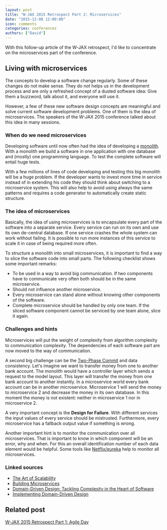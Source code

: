 ```yaml
---
layout: post
title: "W-JAX 2015 Retrospect Part 2: Microservices"
date: "2015-12-08 12:00:00"
icon: comments
categories: conferences
authors: ["David"]
---
```


With this follow-up article of the W-JAX retrospect, I'd like to concentrate on the microservices part of the conference.

## Living with microservices

The concepts to develop a software change regularly.
Some of these changes do not make sense.
They do not helps us in the development process and are only a refreshed concept of a dusted software idea: Give them a buzzword, talk about it, and everyone will use it.

However, a few of these new software design concepts are meaningful and solve current software development problems.
One of them is the idea of microservices.
The speakers of the W-JAX 2015 conference talked about this idea in many sessions.

### When do we need microservices

Developing software until now often had the idea of developing a [monolith](https://en.wikipedia.org/wiki/Monolithic_system).
With a monolith we build a software in one application with one database and (mostly) one programming language.
To test the complete software will entail huge tests.

With a few millions of lines of code developing and testing this big monolith will be a huge problem.
If the developer wants to invest more time in service instead of in extending his code they should think about switching to a microservice system.
This will also help to avoid using always the same patterns and requires a code generator to automatically create static structure.

### The idea of microservices

Basically, the idea of using microservices is to encapsulate every part of the software into a separate service.
Every service can run on its own and use its own de-central database.
If one service crashes the whole system can work without failing.
It is possible to run more instances of this service to scale it in case of being required more often.

To structure a monolith into small microservices, it is important to find a way to slice the software code into small parts.
The following checklist shows some important remarks:

- To be used in a way to avoid big communication.
If two components have to communicate very often both should be in the same microservice.
- Should not influence another microservice.
- Every microservice can stand alone without knowing other components of the software.
- Complete microservice should be handled by only one team.
If the sliced software component cannot be serviced by one team alone, slice it again.

### Challenges and hints

Microservices will put the weight of complexity from algorithm complexity to communication complexity.
The dependencies of each software part are now moved to the way of communication.

A second big challenge can be the [Two-Phase Commit](http://www.enterpriseintegrationpatterns.com/ramblings/18_starbucks.html) and data consistency.
Let's imagine we want to transfer money from one to another bank account.
The monolith would have a controller layer which sends a request to the model layout.
This layer will transfer the money from one bank account to another instantly.
In a microservice world every bank account can be in another microservice.
Microservice 1 will send the money to microservice 2 and decrease the money in its own database.
In this moment the money is not existent: neither in microservice 1 nor in microservice 2.

A very important concept is the **Design for Failure**.
With different services the input values of every service should be mistrusted.
Furthermore, every microservice has a fallback output value if something is wrong.

Another important hint is to monitor the communication over all microservices.
That is important to know in which component will be an error, why and when.
For this an overall identification number of each data element would be helpful.
Some tools like [Netflix/eureka](https://github.com/Netflix/eureka) help to monitor all microservices.

### Linked sources

- [The Art of Scalability](http://www.amazon.de/The-Art-Scalability-Martin-Abbott/dp/0137030428)
- [Building Microservices](http://www.amazon.de/Building-Microservices-Sam-Newman/dp/1491950358)
- [Domain-Driven Design: Tackling Complexity in the Heart of Software](http://www.amazon.de/Domain-Driven-Design-Tackling-Complexity-Software/dp/0321125215)
- [Implementing Domain-Driven Design](http://www.amazon.de/Implementing-Domain-Driven-Design-Vaughn-Vernon/dp/0321834577)

## Related post

[W-JAX 2015 Retrospect Part 1: Agile Day](https://developer.epages.com/blog/2015/11/30/wjax2015-agile-day.html)
